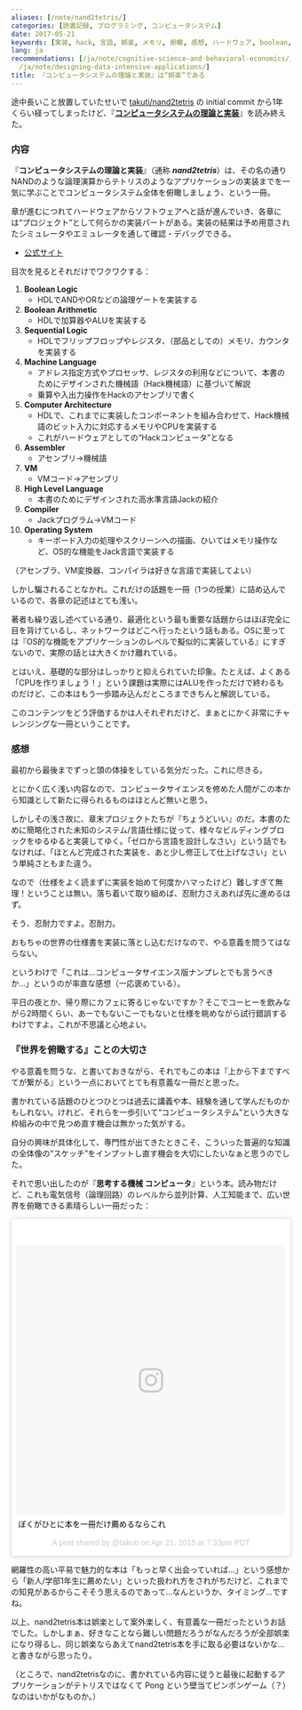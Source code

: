```yaml
---
aliases: [/note/nand2tetris/]
categories: [読書記録, プログラミング, コンピュータシステム]
date: 2017-05-21
keywords: [実装, hack, 言語, 娯楽, メモリ, 俯瞰, 感想, ハードウェア, boolean, 本書]
lang: ja
recommendations: [/ja/note/cognitive-science-and-behavioral-economics/, /ja/note/recommender-libraries/,
  /ja/note/designing-data-intensive-applications/]
title: 『コンピュータシステムの理論と実装』は“娯楽”である
---
```


途中長いこと放置していたせいで [takuti/nand2tetris](https://github.com/takuti/nand2tetris) の initial commit から1年くらい経ってしまったけど、『**[コンピュータシステムの理論と実装](https://www.oreilly.co.jp/books/9784873117126/)**』を読み終えた。

### 内容

『**コンピュータシステムの理論と実装**』（通称 ***nand2tetris***）は、その名の通りNANDのような論理演算からテトリスのようなアプリケーションの実装までを一気に学ぶことでコンピュータシステム全体を俯瞰しましょう、という一冊。

章が進むにつれてハードウェアからソフトウェアへと話が進んでいき、各章には“プロジェクト”として何らかの実装パートがある。実装の結果は予め用意されたシミュレータやエミュレータを通して確認・デバッグできる。

- [公式サイト](http://nand2tetris.org/)

目次を見るとそれだけでワクワクする：

1. **Boolean Logic**
	- HDLでANDやORなどの論理ゲートを実装する
2. **Boolean Arithmetic**
	- HDLで加算器やALUを実装する
3. **Sequential Logic**
	- HDLでフリップフロップやレジスタ、（部品としての）メモリ、カウンタを実装する
4. **Machine Language**
	- アドレス指定方式やプロセッサ、レジスタの利用などについて、本書のためにデザインされた機械語（Hack機械語）に基づいて解説
	- 乗算や入出力操作をHackのアセンブリで書く
5. **Computer Architecture**
	- HDLで、これまでに実装したコンポーネントを組み合わせて、Hack機械語のビット入力に対応するメモリやCPUを実装する
	- これがハードウェアとしての“Hackコンピュータ”となる
6. **Assembler**
	- アセンブリ→機械語
7. **VM**
	- VMコード→アセンブリ
8. **High Level Language**
	- 本書のためにデザインされた高水準言語Jackの紹介
9. **Compiler**
	- Jackプログラム→VMコード
10. **Operating System**
	- キーボード入力の処理やスクリーンへの描画、ひいてはメモリ操作など、OS的な機能をJack言語で実装する

（アセンブラ、VM変換器、コンパイラは好きな言語で実装してよい）
	
しかし騙されることなかれ。これだけの話題を一冊（1つの授業）に詰め込んでいるので、各章の記述はとても浅い。

著者も繰り返し述べている通り、最適化という最も重要な話題からはほぼ完全に目を背けているし、ネットワークはどこへ行ったという話もある。OSに至っては『OS的な機能をアプリケーションのレベルで擬似的に実装している』にすぎないので、実際の話とは大きくかけ離れている。

とはいえ、基礎的な部分はしっかりと抑えられていた印象。たとえば、よくある「CPUを作りましょう！」という課題は実際にはALUを作っただけで終わるものだけど、この本はもう一歩踏み込んだところまできちんと解説している。

このコンテンツをどう評価するかは人それぞれだけど、まぁとにかく非常にチャレンジングな一冊ということです。
	
### 感想

最初から最後までずっと頭の体操をしている気分だった。これに尽きる。

とにかく広く浅い内容なので、コンピュータサイエンスを修めた人間がこの本から知識として新たに得られるものはほとんど無いと思う。

しかしその浅さ故に、章末プロジェクトたちが『ちょうどいい』のだ。本書のために簡略化された未知のシステム/言語仕様に従って、様々なビルディングブロックをゆるゆると実装してゆく。「ゼロから言語を設計しなさい」という話でもなければ、「ほとんど完成された実装を、あと少し修正して仕上げなさい」という単純さともまた違う。

なので（仕様をよく読まずに実装を始めて何度かハマったけど）難しすぎて無理！ということは無い。落ち着いて取り組めば、忍耐力さえあれば先に進めるはず。

そう、忍耐力ですよ。忍耐力。

おもちゃの世界の仕様書を実装に落とし込むだけなので、やる意義を問うてはならない。

というわけで「これは…コンピュータサイエンス版ナンプレとでも言うべきか…」というのが率直な感想（一応褒めている）。

平日の夜とか、帰り際にカフェに寄るじゃないですか？そこでコーヒーを飲みながら2時間くらい、あーでもないこーでもないと仕様を眺めながら試行錯誤するわけですよ。これが不思議と心地よい。

### 『世界を俯瞰する』ことの大切さ

やる意義を問うな、と書いておきながら、それでもこの本は『上から下まですべてが繋がる』という一点においてとても有意義な一冊だと思った。

書かれている話題のひとつひとつは過去に講義や本、経験を通して学んだものかもしれない。けれど、それらを一歩引いて“コンピュータシステム”という大きな枠組みの中で見つめ直す機会は無かった気がする。

自分の興味が具体化して、専門性が出てきたときこそ、こういった普遍的な知識の全体像の“スケッチ”をインプットし直す機会を大切にしたいなぁと思うのでした。

それで思い出したのが『**思考する機械 コンピュータ**』という本。読み物だけど、これも電気信号（論理回路）のレベルから並列計算、人工知能まで、広い世界を俯瞰できる素晴らしい一冊だった：

<blockquote class="instagram-media" data-instgrm-captioned data-instgrm-version="7" style=" background:#FFF; border:0; border-radius:3px; box-shadow:0 0 1px 0 rgba(0,0,0,0.5),0 1px 10px 0 rgba(0,0,0,0.15); margin: 1px; max-width:512px; padding:0; width:99.375%; width:-webkit-calc(100% - 2px); width:calc(100% - 2px);"><div style="padding:8px;"> <div style=" background:#F8F8F8; line-height:0; margin-top:40px; padding:50% 0; text-align:center; width:100%;"> <div style=" background:url(data:image/png;base64,iVBORw0KGgoAAAANSUhEUgAAACwAAAAsCAMAAAApWqozAAAABGdBTUEAALGPC/xhBQAAAAFzUkdCAK7OHOkAAAAMUExURczMzPf399fX1+bm5mzY9AMAAADiSURBVDjLvZXbEsMgCES5/P8/t9FuRVCRmU73JWlzosgSIIZURCjo/ad+EQJJB4Hv8BFt+IDpQoCx1wjOSBFhh2XssxEIYn3ulI/6MNReE07UIWJEv8UEOWDS88LY97kqyTliJKKtuYBbruAyVh5wOHiXmpi5we58Ek028czwyuQdLKPG1Bkb4NnM+VeAnfHqn1k4+GPT6uGQcvu2h2OVuIf/gWUFyy8OWEpdyZSa3aVCqpVoVvzZZ2VTnn2wU8qzVjDDetO90GSy9mVLqtgYSy231MxrY6I2gGqjrTY0L8fxCxfCBbhWrsYYAAAAAElFTkSuQmCC); display:block; height:44px; margin:0 auto -44px; position:relative; top:-22px; width:44px;"></div></div> <p style=" margin:8px 0 0 0; padding:0 4px;"> <a href="https://www.instagram.com/p/1wrZh0RWO2/" style=" color:#000; font-family:Arial,sans-serif; font-size:14px; font-style:normal; font-weight:normal; line-height:17px; text-decoration:none; word-wrap:break-word;" target="_blank">ぼくがひとに本を一冊だけ薦めるならこれ</a></p> <p style=" color:#c9c8cd; font-family:Arial,sans-serif; font-size:14px; line-height:17px; margin-bottom:0; margin-top:8px; overflow:hidden; padding:8px 0 7px; text-align:center; text-overflow:ellipsis; white-space:nowrap;">A post shared by @takuti on <time style=" font-family:Arial,sans-serif; font-size:14px; line-height:17px;" datetime="2015-04-22T02:33:41+00:00">Apr 21, 2015 at 7:33pm PDT</time></p></div></blockquote> <script async defer src="//platform.instagram.com/en_US/embeds.js"></script>

網羅性の高い平易で魅力的な本は「もっと早く出会っていれば…」という感想から「新人/学部1年生に薦めたい」といった扱われ方をされがちだけど、これまでの知見があるからこそそう思えるのであって…なんというか、タイミング…ですね。

以上、nand2tetris本は娯楽として案外楽しく、有意義な一冊だったというお話でした。しかしまぁ、好きなことなら難しい問題だろうがなんだろうが全部娯楽になり得るし、同じ娯楽ならあえてnand2tetris本を手に取る必要はないかな…と書きながら思ったり。

（ところで、nand2tetrisなのに、書かれている内容に従うと最後に起動するアプリケーションがテトリスではなくて Pong という壁当てピンポンゲーム（？）なのはいかがなものか。）